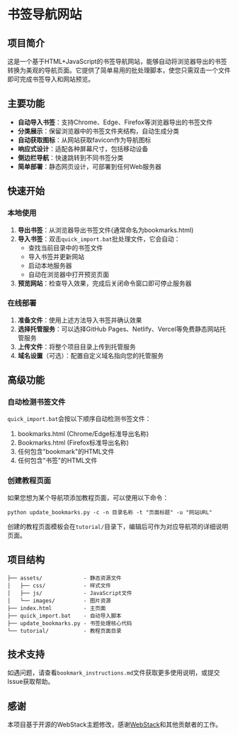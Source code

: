 # 书签导航网站

## 项目简介

这是一个基于HTML+JavaScript的书签导航网站，能够自动将浏览器导出的书签转换为美观的导航页面。它提供了简单易用的批处理脚本，使您只需双击一个文件即可完成书签导入和网站预览。

## 主要功能

- **自动导入书签**：支持Chrome、Edge、Firefox等浏览器导出的书签文件
- **分类展示**：保留浏览器中的书签文件夹结构，自动生成分类
- **自动获取图标**：从网站获取favicon作为导航图标
- **响应式设计**：适配各种屏幕尺寸，包括移动设备
- **侧边栏导航**：快速跳转到不同书签分类
- **简单部署**：静态网页设计，可部署到任何Web服务器

## 快速开始

### 本地使用

1. **导出书签**：从浏览器导出书签文件(通常命名为bookmarks.html)
2. **导入书签**：双击`quick_import.bat`批处理文件，它会自动：
   - 查找当前目录中的书签文件
   - 导入书签并更新网站
   - 启动本地服务器
   - 自动在浏览器中打开预览页面
3. **预览网站**：检查导入效果，完成后关闭命令窗口即可停止服务器

### 在线部署

1. **准备文件**：使用上述方法导入书签并确认效果
2. **选择托管服务**：可以选择GitHub Pages、Netlify、Vercel等免费静态网站托管服务
3. **上传文件**：将整个项目目录上传到托管服务
4. **域名设置**（可选）：配置自定义域名指向您的托管服务

## 高级功能

### 自动检测书签文件

`quick_import.bat`会按以下顺序自动检测书签文件：
1. bookmarks.html (Chrome/Edge标准导出名称)
2. Bookmarks.html (Firefox标准导出名称)
3. 任何包含"bookmark"的HTML文件
4. 任何包含"书签"的HTML文件

### 创建教程页面

如果您想为某个导航项添加教程页面，可以使用以下命令：

```
python update_bookmarks.py -c -n 目录名称 -t "页面标题" -u "网站URL"
```

创建的教程页面模板会在`tutorial/`目录下，编辑后可作为对应导航项的详细说明页面。

## 项目结构

```
├── assets/             - 静态资源文件
│   ├── css/            - 样式文件
│   ├── js/             - JavaScript文件
│   └── images/         - 图片资源
├── index.html          - 主页面
├── quick_import.bat    - 自动导入脚本
├── update_bookmarks.py - 书签处理核心代码
└── tutorial/           - 教程页面目录
```

## 技术支持

如遇问题，请查看`bookmark_instructions.md`文件获取更多使用说明，或提交Issue获取帮助。

## 感谢

本项目基于开源的WebStack主题修改，感谢[WebStack](https://github.com/WebStackPage/WebStackPage.github.io)和其他贡献者的工作。
